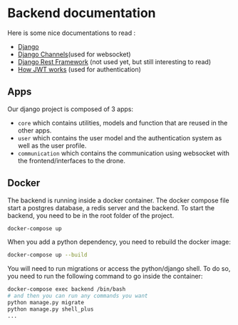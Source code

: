 # Backend documentation

Here is some nice documentations to read : 
- [Django](https://docs.djangoproject.com/en/4.2/)
- [Django Channels](https://channels.readthedocs.io/en/stable/)(used for websocket)
- [Django Rest Framework](https://www.django-rest-framework.org/) (not used yet, but still interesting to read)
- [How JWT works](https://sureshdsk.dev/how-json-web-token-jwt-authentication-works/) (used for authentication)

## Apps
Our django project is composed of 3 apps:
- `core` which contains utilities, models and function that are reused in the other apps.
- `user` which contains the user model and the authentication system as well as the user profile.
- `communication` which contains the communication using websocket with the frontend/interfaces to the drone.

## Docker
The backend is running inside a docker container.
The docker compose file start a postgres database, a redis server and the backend.
To start the backend, you need to be in the root folder of the project.
```bash
docker-compose up
```

When you add a python dependency, you need to rebuild the docker image:
```bash
docker-compose up --build
```

You will need to run migrations or access the python/django shell. To do so, you need to run the following command to go inside the container:
```bash
docker-compose exec backend /bin/bash
# and then you can run any commands you want
python manage.py migrate
python manage.py shell_plus
...
```
